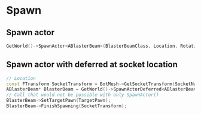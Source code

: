 # Spawn

## Spawn actor
```cpp title="actor.cpp"
GetWorld()->SpawnActor<ABlasterBeam>(BlasterBeamClass, Location, Rotation);
```

## Spawn actor with deferred at socket location

```cpp title="actor.cpp"
// Location
const FTransform SocketTransform = BotMesh->GetSocketTransform(SocketName);
ABlasterBeam* BlasterBeam = GetWorld()->SpawnActorDeferred<ABlasterBeam>(BlasterBeamClass, SocketTransform);
// Call that would not be possible with only SpawnActor()
BlasterBeam->SetTargetPawn(TargetPawn);
BlasterBeam->FinishSpawning(SocketTransform);
```